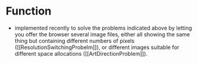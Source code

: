 # Function
- implemented recently to solve the problems indicated above by letting you offer the browser several image files, either all showing the same thing but containing different numbers of pixels ([[ResolutionSwitchingProbelm]]), or different images suitable for different space allocations ([[ArtDirectionProblem]]).